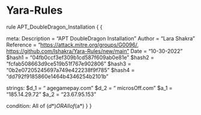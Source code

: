 # Yara-Rules

rule APT_DoubleDragon_Installation {
{
   
   meta:
      Description = “APT DoubleDragon Installation”
      Author = “Lara Shakra”
      Reference = “https://attack.mitre.org/groups/G0096/,
      https://github.com/lshakra/Yara-Rules/new/main”
      Date = “10-30-2022”
      $hash1 = “04fb0ccf3ef309b1cd587f609ab0e81e”
      $hash2 = “fcfab508663d9ce519b51f767e902806”
      $hash3 = “0b2e07205245697a749e422238f9f785”
      $hash4 = “dd792f9185860e1464b4346254b2101b”
   
   strings:
      $d_1 = “ agegamepay.com”
      $d_2 = “ microsOff.com”
      $a_1 = “185.14.29.72”
      $a_2 = “23.67.95.153”
   
   condition:
      All of ($d*) OR
      All of ($a*) }
}

